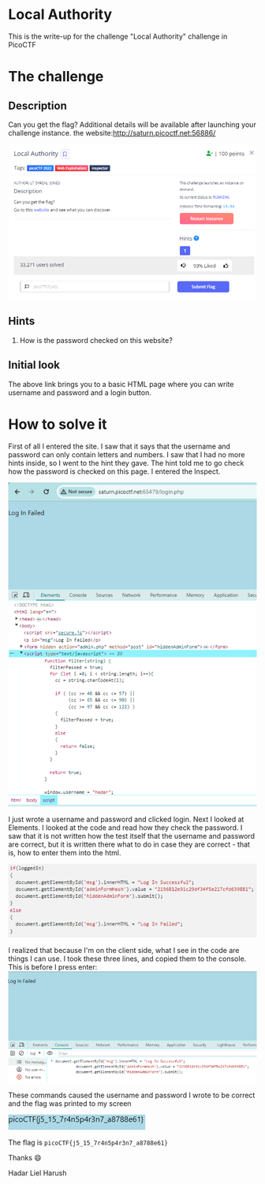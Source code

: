 # Local Authority

This is the write-up for the challenge "Local Authority" challenge in PicoCTF

# The challenge

## Description
Can you get the flag?
Additional details will be available after launching your challenge instance.
the website:http://saturn.picoctf.net:56886/


![](imgs/description.png)

## Hints
1. How is the password checked on this website?


## Initial look
The above link brings you to a basic HTML page where you can write username and password and a login button.

# How to solve it

First of all I entered the site. I saw that it says that the username and password can only contain letters and numbers.
I saw that I had no more hints inside, so I went to the hint they gave.
The hint told me to go check how the password is checked on this page.
I entered the Inspect.

![](imgs/inspect.png)

I just wrote a username and password and clicked login.
Next I looked at Elements.
I looked at the code and read how they check the password.
I saw that it is not written how the test itself that the username and password are correct,
but it is written there what to do in case they are correct - that is, how to enter them into the html.

![](imgs/code.png)

I realized that because I'm on the client side, what I see in the code are things I can use. 
I took these three lines, and copied them to the console.
This is before I press enter:
![](imgs/before.png)

These commands caused the username and password I wrote to be correct and the flag was printed to my screen

![](imgs/after.png)

The flag is `picoCTF{j5_15_7r4n5p4r3n7_a8788e61}`

Thanks 😄

Hadar Liel Harush
